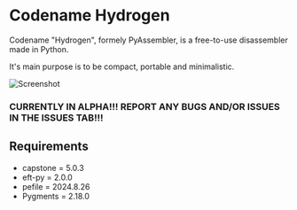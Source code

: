 # Codename Hydrogen
Codename "Hydrogen", formely PyAssembler, is a free-to-use disassembler made in Python.

It's main purpose is to be compact, portable and minimalistic.

![Screenshot](assets/showcase.png?raw=true)

### CURRENTLY IN ALPHA!!! REPORT ANY BUGS AND/OR ISSUES IN THE ISSUES TAB!!!

## Requirements
* capstone = 5.0.3
* eft-py = 2.0.0
* pefile = 2024.8.26
* Pygments = 2.18.0
